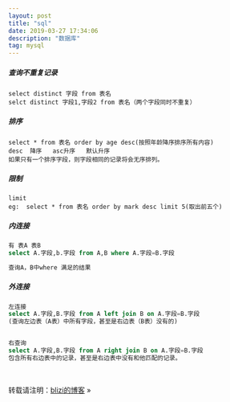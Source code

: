 ```yaml
---
layout: post
title: "sql"
date: 2019-03-27 17:34:06 
description: "数据库"
tag: mysql
---
```




#####  查询不重复记录

```mysql
select distinct 字段 from 表名
selct distinct 字段1,字段2 from 表名（两个字段同时不重复）
```



##### 排序

```mysql
select * from 表名 order by age desc(按照年龄降序排序所有内容)
desc  降序   asc升序   默认升序
如果只有一个排序字段，则字段相同的记录将会无序排列。
```

##### 限制

```mysql
limit
eg:  select * from 表名 order by mark desc limit 5(取出前五个)
```

##### 内连接

```sql
有 表A 表B
select A.字段,b.字段 from A,B where A.字段=B.字段

查询A，B中where 满足的结果
```

##### 外连接

```sql
左连接
select A.字段,B.字段 from A left join B on A.字段=B.字段
(查询左边表（A表）中所有字段，甚至是右边表（B表）没有的)


右查询
select A.字段,B.字段 from A right join B on A.字段=B.字段
包含所有右边表中的记录，甚至是右边表中没有和他匹配的记录。

```





<br>

转载请注明：[blizi的博客](blizi.club) » 
